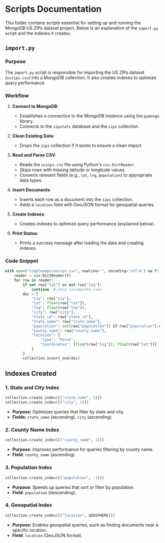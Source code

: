 # Scripts Documentation

This folder contains scripts essential for setting up and running the MongoDB US ZIPs dataset project. Below is an explanation of the `import.py` script and the indexes it creates.

## `import.py`

### Purpose
The `import.py` script is responsible for importing the US ZIPs dataset (`uszips.csv`) into a MongoDB collection. It also creates indexes to optimize query performance.

### Workflow
1. **Connect to MongoDB**:
   - Establishes a connection to the MongoDB instance using the `pymongo` library.
   - Connects to the `zipstats` database and the `zips` collection.

2. **Clean Existing Data**:
   - Drops the `zips` collection if it exists to ensure a clean import.

3. **Read and Parse CSV**:
   - Reads the `uszips.csv` file using Python's `csv.DictReader`.
   - Skips rows with missing latitude or longitude values.
   - Converts relevant fields (e.g., `lat`, `lng`, `population`) to appropriate data types.

4. **Insert Documents**:
   - Inserts each row as a document into the `zips` collection.
   - Adds a `location` field with GeoJSON format for geospatial queries.

5. **Create Indexes**:
   - Creates indexes to optimize query performance (explained below).

6. **Print Status**:
   - Prints a success message after loading the data and creating indexes.

### Code Snippet
```python
with open("simplemaps/uszips.csv", newline='', encoding='utf-8') as f:
    reader = csv.DictReader(f)
    for row in reader:
        if not row["lat"] or not row["lng"]:
            continue  # skip incomplete rows
        doc = {
            "zip": row["zip"],
            "lat": float(row["lat"]),
            "lng": float(row["lng"]),
            "city": row["city"],
            "state_id": row["state_id"],
            "state_name": row["state_name"],
            "population": int(row["population"]) if row["population"] else 0,
            "county_name": row["county_name"],
            "location": {
                "type": "Point",
                "coordinates": [float(row["lng"]), float(row["lat"])]
            }
        }
        collection.insert_one(doc)
```

## Indexes Created

### 1. State and City Index
```python
collection.create_index([("state_name", 1)])
collection.create_index([("city", 1)])
```
- **Purpose**: Optimizes queries that filter by state and city.
- **Fields**: `state_name` (ascending), `city` (ascending).

### 2. County Name Index
```python
collection.create_index([("county_name", 1)])
```
- **Purpose**: Improves performance for queries filtering by county name.
- **Field**: `county_name` (ascending).

### 3. Population Index
```python
collection.create_index([("population", -1)])
```
- **Purpose**: Speeds up queries that sort or filter by population.
- **Field**: `population` (descending).

### 4. Geospatial Index
```python
collection.create_index([("location", GEOSPHERE)])
```
- **Purpose**: Enables geospatial queries, such as finding documents near a specific location.
- **Field**: `location` (GeoJSON format).
